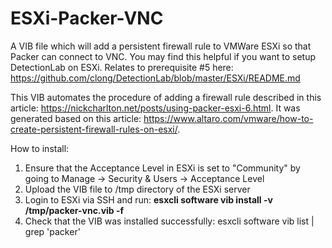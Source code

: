 # ESXi-Packer-VNC
A VIB file which will add a persistent firewall rule to VMWare ESXi so that Packer can connect to VNC. You may find this helpful if you want to setup DetectionLab on ESXi. Relates to prerequisite #5 here: https://github.com/clong/DetectionLab/blob/master/ESXi/README.md

This VIB automates the procedure of adding a firewall rule described in this article: https://nickcharlton.net/posts/using-packer-esxi-6.html. It was generated based on this article: https://www.altaro.com/vmware/how-to-create-persistent-firewall-rules-on-esxi/.

How to install:
1. Ensure that the Acceptance Level in ESXi is set to "Community" by going to Manage -> Security & Users -> Acceptance Level
2. Upload the VIB file to /tmp directory of the ESXi server
3. Login to ESXi via SSH and run: **esxcli software vib install -v /tmp/packer-vnc.vib -f**
4. Check that the VIB was installed successfully: esxcli software vib list | grep 'packer'
